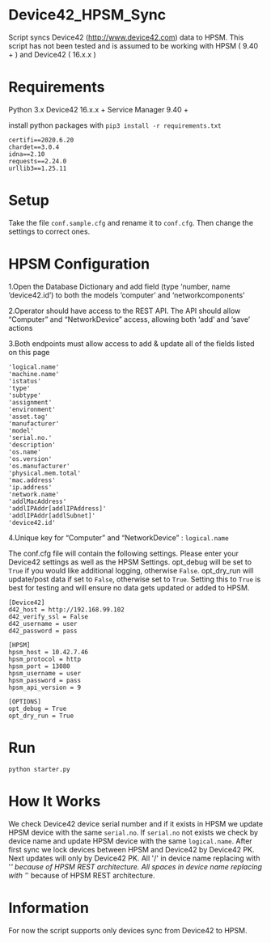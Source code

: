# Device42_HPSM_Sync
Script syncs Device42 (http://www.device42.com) data to HPSM.
This script has not been tested and is assumed to be working with HPSM ( 9.40 + ) and Device42 ( 16.x.x )

# Requirements
Python 3.x 
Device42 16.x.x +
Service Manager 9.40 +

install python packages with `pip3 install -r requirements.txt`
```
certifi==2020.6.20
chardet==3.0.4
idna==2.10
requests==2.24.0
urllib3==1.25.11
```

# Setup
Take the file `conf.sample.cfg` and rename it to `conf.cfg`. Then change the settings to correct ones.

# HPSM Configuration
1.Open the Database Dictionary and add field (type ‘number, name ‘device42.id’) to both the models ‘computer’ and ‘networkcomponents'


2.Operator should have access to the REST API. The API should allow “Computer” and “NetworkDevice” access, allowing both ‘add’ and ‘save’ actions


3.Both endpoints must allow access to add & update all of the fields listed on this page
```
'logical.name'
'machine.name'
'istatus'
'type'
'subtype'
'assignment'
'environment'
'asset.tag'
'manufacturer'
'model'
'serial.no.'
'description'
'os.name'
'os.version'
'os.manufacturer'
'physical.mem.total'
'mac.address'
'ip.address'
'network.name'
'addlMacAddress'
'addlIPAddr[addlIPAddress]'
'addlIPAddr[addlSubnet]'
'device42.id'
```

4.Unique key for “Computer” and “NetworkDevice” : `logical.name`

The conf.cfg file will contain the following settings. Please enter your Device42 settings as well as the HPSM Settings. 
opt_debug will be set to `True` if you would like additional logging, otherwise `False`. opt_dry_run will update/post 
data if set to `False`, otherwise set to `True`. Setting this to `True` is best for testing 
and will ensure no data gets updated or added to HPSM.
```buildoutcfg
[Device42]
d42_host = http://192.168.99.102
d42_verify_ssl = False
d42_username = user
d42_password = pass

[HPSM]
hpsm_host = 10.42.7.46
hpsm_protocol = http
hpsm_port = 13080
hpsm_username = user
hpsm_password = pass
hpsm_api_version = 9

[OPTIONS]
opt_debug = True
opt_dry_run = True
```


# Run
```
python starter.py
```

# How It Works
We check Device42 device serial number and if it exists in HPSM we update HPSM device with the same `serial.no`.
If `serial.no` not exists we check by device name and update HPSM device with the same `logical.name`.
After first sync we lock devices between HPSM and Device42 by Device42 PK. Next updates will only by Device42 PK.
All '/' in device name replacing with '_' because of HPSM REST architecture.
All spaces in device name replacing with '_' because of HPSM REST architecture.

# Information
For now the script supports only devices sync from Device42 to HPSM.
